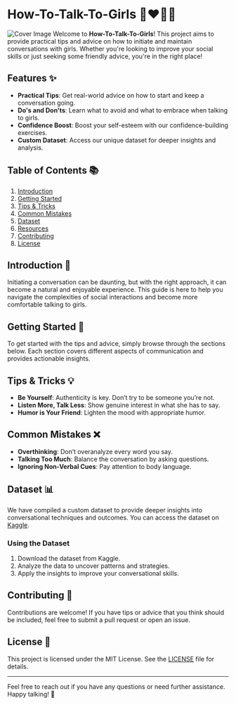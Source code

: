 # How-To-Talk-To-Girls 👩‍❤️‍👨💬
![Cover Image](https://github.com/aditya26062003/How-To-Talk-To-Girls/blob/main/Screenshots/a.jpg)
Welcome to **How-To-Talk-To-Girls**! This project aims to provide practical tips and advice on how to initiate and maintain conversations with girls. Whether you're looking to improve your social skills or just seeking some friendly advice, you're in the right place!

## Features ✨

- **Practical Tips**: Get real-world advice on how to start and keep a conversation going.
- **Do's and Don'ts**: Learn what to avoid and what to embrace when talking to girls.
- **Confidence Boost**: Boost your self-esteem with our confidence-building exercises.
- **Custom Dataset**: Access our unique dataset for deeper insights and analysis.

## Table of Contents 📚

1. [Introduction](#introduction)
2. [Getting Started](#getting-started)
3. [Tips & Tricks](#tips--tricks)
4. [Common Mistakes](#common-mistakes)
5. [Dataset](#dataset)
6. [Resources](#resources)
7. [Contributing](#contributing)
8. [License](#license)

## Introduction 📖

Initiating a conversation can be daunting, but with the right approach, it can become a natural and enjoyable experience. This guide is here to help you navigate the complexities of social interactions and become more comfortable talking to girls.

## Getting Started 🚀

To get started with the tips and advice, simply browse through the sections below. Each section covers different aspects of communication and provides actionable insights.

## Tips & Tricks 💡

- **Be Yourself**: Authenticity is key. Don’t try to be someone you’re not.
- **Listen More, Talk Less**: Show genuine interest in what she has to say.
- **Humor is Your Friend**: Lighten the mood with appropriate humor.

## Common Mistakes ❌

- **Overthinking**: Don’t overanalyze every word you say.
- **Talking Too Much**: Balance the conversation by asking questions.
- **Ignoring Non-Verbal Cues**: Pay attention to body language.

## Dataset 📊

We have compiled a custom dataset to provide deeper insights into conversational techniques and outcomes. You can access the dataset on [Kaggle](https://www.kaggle.com/datasets/adi2606/talking-to-girl/data).

### Using the Dataset

1. Download the dataset from Kaggle.
2. Analyze the data to uncover patterns and strategies.
3. Apply the insights to improve your conversational skills.

## Contributing 🤝

Contributions are welcome! If you have tips or advice that you think should be included, feel free to submit a pull request or open an issue.

## License 📜

This project is licensed under the MIT License. See the [LICENSE](LICENSE) file for details.

---

Feel free to reach out if you have any questions or need further assistance. Happy talking! 🎉
